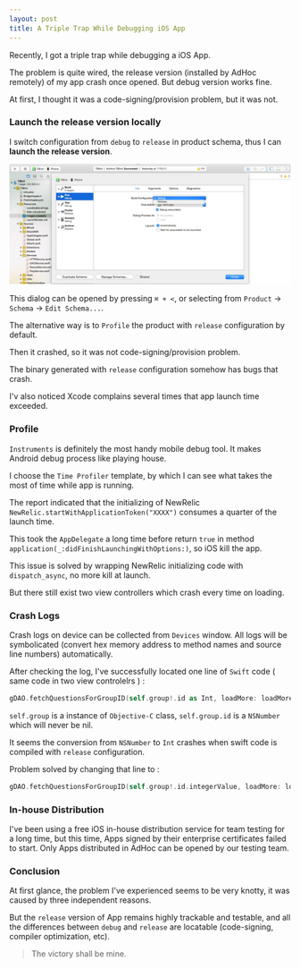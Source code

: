 ```yaml
---
layout: post
title: A Triple Trap While Debugging iOS App
---
```


Recently, I got a triple trap while debugging a iOS App.

The problem is quite wired, the release version (installed by AdHoc remotely) of my app crash once opened. But debug version works fine.

At first, I thought it was a code-signing/provision problem, but it was not.

### Launch the release version locally

I switch configuration from `debug` to `release` in product schema, thus I can **launch the release version**.

![ScreenShot1](/assets/images/screenshot-1.jpg)

This dialog can be opened by pressing `⌘ + <`, or selecting from `Product` -> `Schema` -> `Edit Schema...`.

The alternative way is to `Profile` the product with `release` configuration by default.

Then it crashed, so it was not code-signing/provision problem. 

The binary generated with `release` configuration somehow has bugs that crash.

I'v also noticed Xcode complains several times that app launch time exceeded.

### Profile

`Instruments` is definitely the most handy mobile debug tool. It makes Android debug process like playing house.

I choose the `Time Profiler` template, by which I can see what takes the most of time while app is running.

The report indicated that the initializing of NewRelic `NewRelic.startWithApplicationToken("XXXX")` consumes a quarter of the launch time.

This took the `AppDelegate` a long time before return `true` in method `application(_:didFinishLaunchingWithOptions:)`, so iOS kill the app.

This issue is solved by wrapping NewRelic initializing code with `dispatch_async`, no more kill at launch.

But there still exist two view controllers which crash every time on loading.

### Crash Logs

Crash logs on device can be collected from `Devices` window. All logs will be symbolicated (convert hex memory address to method names and source line numbers) automatically.

After checking the log, I've successfully located one line of `Swift` code ( same code in two view controlelrs ) :

```swift
gDAO.fetchQuestionsForGroupID(self.group!.id as Int, loadMore: loadMore)
```

`self.group` is a instance of `Objective-C` class, `self.group.id` is a `NSNumber` which will never be nil.

It seems the conversion from `NSNumber` to `Int` crashes when swift code is compiled with `release` configuration.

Problem solved by changing that line to :

```swift
gDAO.fetchQuestionsForGroupID(self.group!.id.integerValue, loadMore: loadMore)
```

### In-house Distribution

I've been using a free iOS in-house distribution service for team testing for a long time, but this time, Apps signed by their enterprise certificates failed to start. Only Apps distributed in AdHoc can be opened by our testing team.

### Conclusion

At first glance, the problem I've experienced seems to be very knotty, it was caused by three independent reasons.

But the `release` version of App remains highly trackable and testable, and all the differences between `debug` and `release` are locatable (code-signing, compiler optimization, etc).

> The victory shall be mine.
